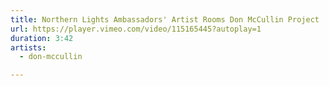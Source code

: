 ```yaml
---
title: Northern Lights Ambassadors' Artist Rooms Don McCullin Project
url: https://player.vimeo.com/video/115165445?autoplay=1
duration: 3:42
artists:
  - don-mccullin

---
```


